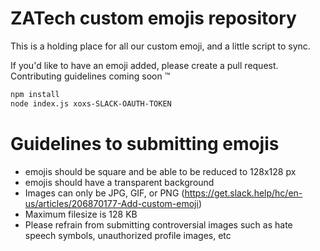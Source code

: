 # ZATech custom emojis repository

This is a holding place for all our custom emoji, and a little script to sync.

If you'd like to have an emoji added, please create a pull request. Contributing guidelines coming soon :tm:

```bash
npm install
node index.js xoxs-SLACK-OAUTH-TOKEN
```

# Guidelines to submitting emojis

- emojis should be square and be able to be reduced to 128x128 px
- emojis should have a transparent background
- Images can only be JPG, GIF, or PNG (https://get.slack.help/hc/en-us/articles/206870177-Add-custom-emoji)
- Maximum filesize is 128 KB
- Please refrain from submitting controversial images such as hate speech symbols, unauthorized profile images, etc
